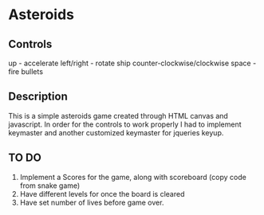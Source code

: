 Asteroids
=========

Controls
---------

up - accelerate
left/right - rotate ship counter-clockwise/clockwise
space - fire bullets


Description
------------

This is a simple asteroids game created through HTML canvas and javascript.
In order for the controls to work properly I had to implement keymaster and another customized keymaster for 
jqueries keyup. 

TO DO
-------

1. Implement a Scores for the game, along with scoreboard (copy code from snake game)
2. Have different levels for once the board is cleared
3. Have set number of lives before game over.
